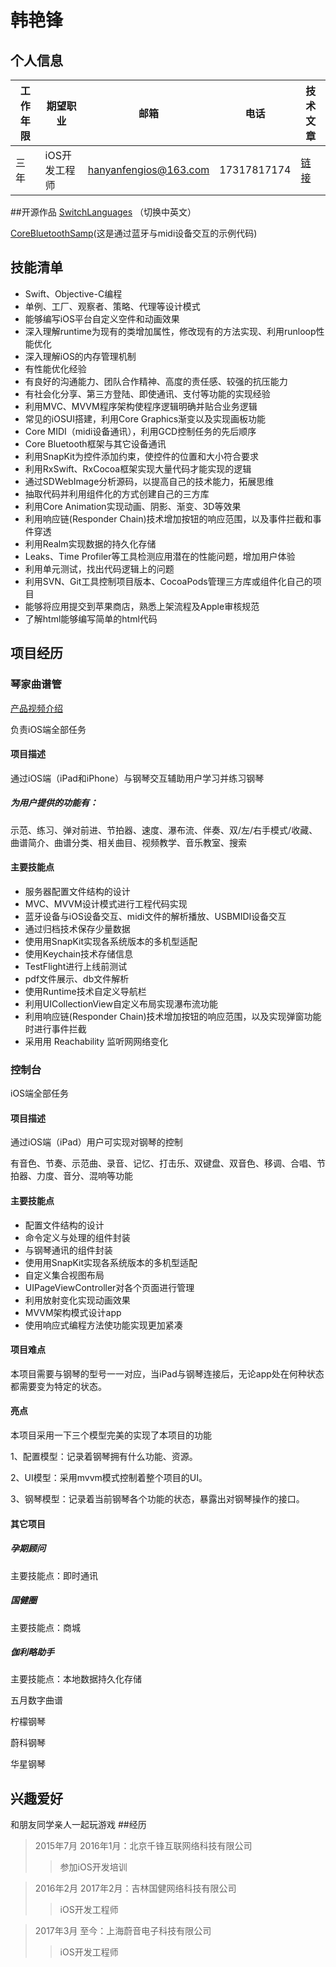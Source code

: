 # 韩艳锋
## 个人信息
工作年限 |期望职业 | 邮箱 | 电话 | 技术文章
----|------|---- | ----|----
三年 |iOS开发工程师  |hanyanfengios@163.com| 17317817174 | [链接](https://www.jianshu.com/u/66a5138b0fca)

##开源作品
[SwitchLanguages](https://github.com/HanYanFeng/SwitchLanguages) （切换中英文）

[CoreBluetoothSamp](https://github.com/HanYanFeng/CoreBluetoothSamp)(这是通过蓝牙与midi设备交互的示例代码)

## 技能清单
+ Swift、Objective-C编程
+ 单例、工厂、观察者、策略、代理等设计模式
+ 能够编写iOS平台自定义空件和动画效果
+ 深入理解runtime为现有的类增加属性，修改现有的方法实现、利用runloop性能优化
+ 深入理解iOS的内存管理机制
+ 有性能优化经验
+ 有良好的沟通能力、团队合作精神、高度的责任感、较强的抗压能力
+ 有社会化分享、第三方登陆、即使通讯、支付等功能的实现经验
+ 利用MVC、MVVM程序架构使程序逻辑明确并贴合业务逻辑
+ 常见的iOSUI搭建，利用Core Graphics渐变以及实现画板功能
+ Core MIDI（midi设备通讯），利用GCD控制任务的先后顺序
+ Core Bluetooth框架与其它设备通讯
+ 利用SnapKit为控件添加约束，使控件的位置和大小符合要求
+ 利用RxSwift、RxCocoa框架实现大量代码才能实现的逻辑
+ 通过SDWebImage分析源码，以提高自己的技术能力，拓展思维
+ 抽取代码并利用组件化的方式创建自己的三方库
+ 利用Core Animation实现动画、阴影、渐变、3D等效果
+ 利用响应链(Responder Chain)技术增加按钮的响应范围，以及事件拦截和事件穿透
+ 利用Realm实现数据的持久化存储
+ Leaks、Time Profiler等工具检测应用潜在的性能问题，增加用户体验
+ 利用单元测试，找出代码逻辑上的问题
+ 利用SVN、Git工具控制项目版本、CocoaPods管理三方库或组件化自己的项目
+ 能够将应用提交到苹果商店，熟悉上架流程及Apple审核规范
+ 了解html能够编写简单的html代码

## 项目经历
### 琴家曲谱管
[产品视频介绍](https://m.youku.com/video/id_XMzgwMDY5NTQxNg==.html?x=&sharefrom=android&sharekey=df271d79672500d74eb753a9425f6bba9&from=timeline&source=)

负责iOS端全部任务

#### 项目描述
通过iOS端（iPad和iPhone）与钢琴交互辅助用户学习并练习钢琴

##### 为用户提供的功能有：
示范、练习、弹对前进、节拍器、速度、瀑布流、伴奏、双/左/右手模式/收藏、曲谱简介、曲谱分类、相关曲目、视频教学、音乐教室、搜索

#### 主要技能点
+ 服务器配置文件结构的设计
+ MVC、MVVM设计模式进行工程代码实现
+ 蓝牙设备与iOS设备交互、midi文件的解析播放、USBMIDI设备交互
+ 通过归档技术保存少量数据
+ 使⽤用SnapKit实现各系统版本的多机型适配
+ 使用Keychain技术存储信息
+ TestFlight进行上线前测试
+ pdf文件展示、db文件解析
+ 使用Runtime技术自定义导航栏
+ 利用UICollectionView自定义布局实现瀑布流功能
+ 利用响应链(Responder Chain)技术增加按钮的响应范围，以及实现弹窗功能时进行事件拦截
+ 采⽤用 Reachability 监听⽹网络变化

### 控制台
iOS端全部任务

#### 项目描述
通过iOS端（iPad）用户可实现对钢琴的控制

有音色、节奏、示范曲、录音、记忆、打击乐、双键盘、双音色、移调、合唱、节拍器、力度、音分、混响等功能

#### 主要技能点
+ 配置文件结构的设计
+ 命令定义与处理的组件封装
+ 与钢琴通讯的组件封装
+ 使⽤用SnapKit实现各系统版本的多机型适配
+ 自定义集合视图布局
+ UIPageViewController对各个页面进行管理
+ 利用放射变化实现动画效果
+ MVVM架构模式设计app
+ 使用响应式编程方法使功能实现更加紧凑

#### 项目难点
本项目需要与钢琴的型号一一对应，当iPad与钢琴连接后，无论app处在何种状态都需要变为特定的状态。

#### 亮点

本项目采用一下三个模型完美的实现了本项目的功能

1、配置模型：记录着钢琴拥有什么功能、资源。

2、UI模型：采用mvvm模式控制着整个项目的UI。

3、钢琴模型：记录着当前钢琴各个功能的状态，暴露出对钢琴操作的接口。

#### 其它项目
##### 孕期顾问

主要技能点：即时通讯

##### 国健圈

主要技能点：商城
##### 伽利略助手
主要技能点：本地数据持久化存储

五月数字曲谱

柠檬钢琴

蔚科钢琴

华星钢琴

## 兴趣爱好
和朋友同学亲人一起玩游戏
##经历

>2015年7月  2016年1月：北京千锋互联网络科技有限公司
>>参加iOS开发培训

>2016年2月  2017年2月：吉林国健网络科技有限公司
>>iOS开发工程师

>2017年3月 至今：上海蔚音电子科技有限公司
>>iOS开发工程师